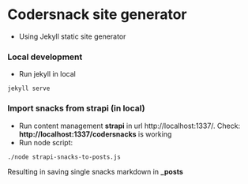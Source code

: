# Codersnack site generator

* Using Jekyll static site generator

### Local development

* Run jekyll in local
```
jekyll serve 
```

### Import snacks from strapi (in local)

* Run content management **strapi** in url http://localhost:1337/. Check: **http://localhost:1337/codersnacks** is working
* Run node script:
````
./node strapi-snacks-to-posts.js
````
Resulting in saving single snacks markdown in **_posts**